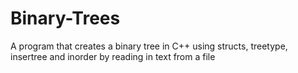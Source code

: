 # Binary-Trees
A program that creates a binary tree in C++ using structs, treetype, insertree and inorder by reading in text from a file
